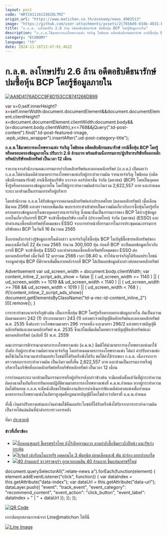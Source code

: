 ```yaml
---
layout: post
code: "ART24111613362OL7MZ"
origin_url: "https://www.matichon.co.th/economy/news_4902513"
image: "https://github.com/user-attachments/assets/2c7656d9-034b-4831-b73a-9ae3a936b58c"
title: "ก.ล.ต. ลงโทษปรับ 2.6 ล้าน อดีตอธิบดีธนารักษ์ ปมซื้อหุ้น BCP โดยรู้ข้อมูลภายใน"
description: "ก.ล.ต.ใช้มาตรการลงโทษทางแพ่ง จำเริญ โพธิยอด อดีตอธิบดีกรมธนารักษ์ กรณีซื้อหุ้น BCP โดยรู้หรือครอบครองข้อมูลภายใน ปรับกว่า 2.6 ล้านบาท"
category: "ECONOMY"
language: "th"
date: 2024-11-16T13:47:01.462Z
---
```


# ก.ล.ต. ลงโทษปรับ 2.6 ล้าน อดีตอธิบดีธนารักษ์ ปมซื้อหุ้น BCP โดยรู้ข้อมูลภายใน

[![](https://www.matichon.co.th/wp-content/uploads/2024/11/AA9D4176ADCC9F8D153CCB741266DB99-728x485.jpg "AA9D4176ADCC9F8D153CCB741266DB99")](https://www.matichon.co.th/wp-content/uploads/2024/11/AA9D4176ADCC9F8D153CCB741266DB99.jpg)

var x=0;self.innerHeight?x=self.innerWidth:document.documentElement&&document.documentElement.clientHeight?x=document.documentElement.clientWidth:document.body&&(x=document.body.clientWidth),x<=768&&jQuery(".td-post-content").find(".td-post-featured-image, .wpb\_video\_wrapper").insertAfter(".ud-post-category-title");

**ก.ล.ต.ใช้มาตรการลงโทษทางแพ่ง จำเริญ โพธิยอด อดีตอธิบดีกรมธนารักษ์ กรณีซื้อหุ้น BCP โดยรู้หรือครอบครองข้อมูลภายใน ปรับกว่า 2.6 ล้านบาท พร้อมห้ามนั่งกรรมการ/ผู้บริหารบริษัทที่ออกหลักทรัพย์/บริษัทหลักทรัพย์ เป็นเวลา 12 เดือน**

รายงานจากสำนักงานคณะกรรมการกำกับหลักทรัพย์และตลาดหลักทรัพย์ (ก.ล.ต.) เปิดเผยว่า ก.ล.ต.ได้ดำเนินคดีด้วยมาตรการลงโทษทางแพ่งกับผู้กระทำความผิด รายนายจำเริญ โพธิยอด (อดีตอธิบดีกรมธนารักษ์) กรณีซื้อหุ้นบริษัท บางจาก คอร์ปอเรชั่น จำกัด (มหาชน) (BCP) โดยเป็นบุคคลซึ่งรู้หรือครอบครองข้อมูลภายใน โดยให้ผู้กระทำความผิดชำระเงินรวม 2,622,557 บาท และกำหนดระยะเวลาห้ามเป็นกรรมการหรือผู้บริหาร

โดยสำนักงาน ก.ล.ต.ได้รับข้อมูลจากตลาดหลักทรัพย์แห่งประเทศไทย (ตลาดหลักทรัพย์) เมื่อเดือนมีนาคม 2566 และตรวจสอบเพิ่มเติม พบการกระทำเข้าข่ายเป็นความผิดเกี่ยวกับการซื้อหุ้นโดยรู้หรือครอบครองข้อมูลภายในของบุคคลรายนายจำเริญ ซึ่งขณะนั้นเป็นกรรมการของ BCP ได้ล่วงรู้ข้อมูลภายในเกี่ยวกับการที่ BCP จะเข้าซื้อหุ้นบริษัท เอสโซ่ (ประเทศไทย) จำกัด (มหาชน) (ESSO) และทำคำเสนอซื้อหลักทรัพย์ทั้งหมดของ ESSO จากการทำหน้าที่กรรมการในการประชุมคณะกรรมการบริษัทของ BCP ในวันที่ 16 ธันวาคม 2565

ซึ่งภายหลังการล่วงรู้ข้อมูลภายในดังกล่าว นายจำเริญได้ซื้อหุ้น BCP ในบัญชีซื้อขายหลักทรัพย์ของตนเองเมื่อวันที่ 22 ธันวาคม 2565 จำนวน 300,000 หุ้น ก่อนที่ BCP จะเปิดเผยข้อมูลเกี่ยวกับการที่ BCP จะเข้าซื้อหุ้น ESSO และทำคำเสนอซื้อหลักทรัพย์ทั้งหมดของ ESSO ต่อตลาดหลักทรัพย์ เมื่อวันที่ 12 มกราคม 2566 เวลา 08.40 น. ทำให้นายจำเริญได้รับผลประโยชน์จากมูลค่าหุ้น BCP ที่มีราคาเพิ่มขึ้นภายหลังจากที่ BCP ได้เปิดเผยข้อมูลดังกล่าวต่อตลาดหลักทรัพย์

Advertisement var ud\_screen\_width = document.body.clientWidth; var content\_inline\_2\_script\_ads\_show = false || ( ud\_screen\_width >= 1140 ) || ( ud\_screen\_width >= 1019 && ud\_screen\_width < 1140 ) || ( ud\_screen\_width >= 768 && ud\_screen\_width < 1019 ) || ( ud\_screen\_width < 768 ) ; if(!content\_inline\_2\_script\_ads\_show){ document.getElementsByClassName("td-a-rec-id-content\_inline\_2")\[0\].remove(); }

การกระทำของนายจำเริญข้างต้น เป็นการซื้อหุ้น BCP โดยรู้หรือครอบครองข้อมูลภายใน อันเป็นความผิดตามมาตรา 242 (1) ประกอบมาตรา 243 (1) แห่งพระราชบัญญัติหลักทรัพย์และตลาดหลักทรัพย์ พ.ศ. 2535 ซึ่งต้องระวางโทษตามมาตรา 296 วรรคหนึ่ง และมาตรา 296/2 แห่งพระราชบัญญัติหลักทรัพย์และตลาดหลักทรัพย์ พ.ศ. 2535 ซึ่งแก้ไขเพิ่มเติมโดยพระราชบัญญัติหลักทรัพย์และตลาดหลักทรัพย์ (ฉบับที่ 5) พ.ศ. 2559

คณะกรรมการพิจารณามาตรการลงโทษทางแพ่ง (ค.ม.พ.) มีมติให้นำมาตรการลงโทษทางแพ่งมาใช้บังคับ กับผู้กระทำความผิดรายนายจำเริญ โดยกำหนดมาตรการลงโทษทางแพ่ง ได้แก่ ค่าปรับทางแพ่ง ชดใช้เงินในจำนวนเท่ากับผลประโยชน์ที่ได้รับหรือพึงได้รับ ชดใช้ค่าใช้จ่ายของ ก.ล.ต. เนื่องจากการตรวจสอบการกระทำความผิด เป็นเงินรวมทั้งสิ้น 2,622,557 บาท และห้ามเป็นกรรมการหรือผู้บริหารในบริษัทที่ออกหลักทรัพย์หรือบริษัทหลักทรัพย์ เป็นเวลา 12 เดือน

การกำหนดระยะเวลาห้ามเป็นกรรมการหรือผู้บริหารดังกล่าวข้างต้น จะมีผลนับตั้งแต่วันที่ผู้กระทำความผิดลงนามในบันทึกการยินยอมปฏิบัติตามมาตรการลงโทษทางแพ่งที่ ค.ม.พ.กำหนด หากผู้กระทำความผิดไม่ยินยอม ก.ล.ต.จะมีหนังสือขอให้พนักงานอัยการดำเนินการฟ้องคดีต่อศาลแพ่งเพื่อกำหนดมาตรการลงโทษทางแพ่งในอัตราสูงสุดที่กฎหมายบัญญัติโดยไม่ต่ำกว่าอัตราที่ ค.ม.พ.กำหนด

ทั้งนี้ เงินค่าปรับทางแพ่งและเงินค่าชดใช้คืนผลประโยชน์ที่ได้รับหรือพึงได้รับจากการกระทำความผิดเป็นรายได้แผ่นดินที่นำส่งกระทรวงการคลัง

ที่มา [ประชาชาติ](https://www.prachachat.net/finance/news-1696308)

#### ข่าวที่เกี่ยวข้อง

*   [![](https://www.matichon.co.th/wp-content/uploads/2024/11/scoop-5.jpg)บิ๊กคอนซูเมอร์ ชี้เศรษฐกิจไทย ยังไร้สัญญาณบวก คาดกำลังซื้อซึมยาวถึงปีหน้า แนะรัฐเร่งกระตุ้น](https://www.matichon.co.th/economy/news_4902489)
*   [![](https://www.matichon.co.th/wp-content/uploads/2024/11/gvdd16-wed.jpg)รีเจ้นท์ เด้งรับนโนบายรัฐ ผุดคอนโด 3 พันยูนิต ผ่อนเดือนละ4 พัน นำร่อง แยกปากเกร็ด](https://www.matichon.co.th/economy/news_4902134)
*   [![](https://www.matichon.co.th/wp-content/uploads/2024/11/aomsin1.jpg)40 ล้านแตก! ชาวสุราษฎร์ฯ ถูกหวยออมสิน 40 ล้านบาท ขึ้นแท่นเศรษฐีใหม่](https://www.matichon.co.th/economy/news_4902318)

document.querySelectorAll(".relate-news a").forEach(function(element) { element.addEventListener("click", function() { var dataIndex = this.getAttribute("data-index"); var dataUrl = this.getAttribute("data-url"); dataLayer.push({ "event": "track\_event", "event\_category": "recommend\_content", "event\_action": "click\_button", "event\_label": dataIndex + " | " + dataUrl }); }); });

[![QR Code](https://www.matichon.co.th/wp-content/uploads/2023/07/wob1371z.jpg)](https://lin.ee/ht0nDxX)

เกาะติดทุกสถานการณ์จาก Line@matichon ได้ที่นี่

[![Line Image](https://www.matichon.co.th/wp-content/uploads/2023/07/th.png)](https://lin.ee/ht0nDxX)